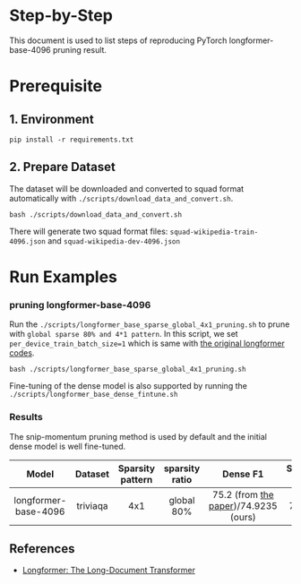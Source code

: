 Step-by-Step
============

This document is used to list steps of reproducing PyTorch longformer-base-4096 pruning result.


# Prerequisite

## 1. Environment


```shell
pip install -r requirements.txt
```

## 2. Prepare Dataset

The dataset will be downloaded and converted to squad format automatically with `./scripts/download_data_and_convert.sh`.

```shell
bash ./scripts/download_data_and_convert.sh
```

There will generate two squad format files: `squad-wikipedia-train-4096.json` and `squad-wikipedia-dev-4096.json`


# Run Examples

### pruning longformer-base-4096

Run the `./scripts/longformer_base_sparse_global_4x1_pruning.sh` to prune with `global sparse 80% and 4*1 pattern`. In this script, we set `per_device_train_batch_size=1` which is same with [the original longformer codes](https://github.com/allenai/longformer).

```shell
bash ./scripts/longformer_base_sparse_global_4x1_pruning.sh
```

Fine-tuning of the dense model is also supported by running the `./scripts/longformer_base_dense_fintune.sh`


### Results
The snip-momentum pruning method is used by default and the initial dense model is well fine-tuned.

|  Model  | Dataset  |  Sparsity pattern | sparsity ratio | Dense F1  |Sparse F1 | Relative drop|
|  :----:  | :----:  | :----: | :----: |:----: |:----:| :----: |
| longformer-base-4096 | triviaqa |  4x1  | global 80% | 75.2 (from [the paper](https://arxiv.org/abs/2004.05150))/74.9235 (ours) | 74.48 | -0.96% |

## References
* [Longformer: The Long-Document Transformer](https://arxiv.org/abs/2004.05150)

